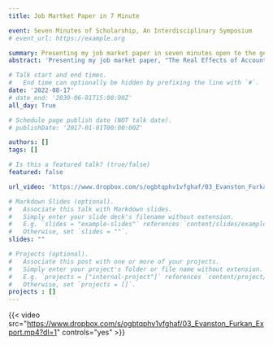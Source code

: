 ```yaml
---
title: Job Martket Paper in 7 Minute

event: Seven Minutes of Scholarship, An Interdisciplinary Symposium
# event_url: https://example.org

summary: Presenting my job market paper in seven minutes open to the general public
abstract: 'Presenting my job market paper, "The Real Effects of Accounting: Evidence from ASC 606", in seven minutes open to the general public'

# Talk start and end times.
#   End time can optionally be hidden by prefixing the line with `#`.
date: '2022-08-17'
# date_end: '2030-06-01T15:00:00Z'
all_day: True

# Schedule page publish date (NOT talk date).
# publishDate: '2017-01-01T00:00:00Z'

authors: []
tags: []

# Is this a featured talk? (true/false)
featured: false

url_video: 'https://www.dropbox.com/s/ogbtqphv1vfghaf/03_Evanston_Furkan_Export.mp4?dl=0'

# Markdown Slides (optional).
#   Associate this talk with Markdown slides.
#   Simply enter your slide deck's filename without extension.
#   E.g. `slides = "example-slides"` references `content/slides/example-slides.md`.
#   Otherwise, set `slides = ""`.
slides: ""

# Projects (optional).
#   Associate this post with one or more of your projects.
#   Simply enter your project's folder or file name without extension.
#   E.g. `projects = ["internal-project"]` references `content/project/deep-learning/index.md`.
#   Otherwise, set `projects = []`.
projects : []
---
```


{{< video src="https://www.dropbox.com/s/ogbtqphv1vfghaf/03_Evanston_Furkan_Export.mp4?dl=1" controls="yes" >}}